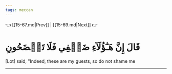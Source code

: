 ```yaml
---
tags: meccan
---
```


👈 [[15-67.md|Prev]] | [[15-69.md|Next]] 👉

# قَالَ إِنَّ هَـٰٓؤُلَآءِ ضَيۡفِي فَلَا تَفۡضَحُونِ

[Lot] said, "Indeed, these are my guests, so do not shame me

---

